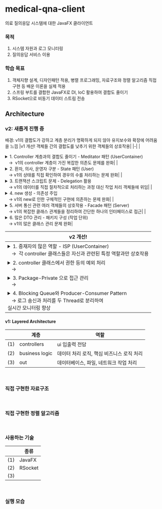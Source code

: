 # medical-qna-client
의료 질의응답 시스템에 대한 JavaFX 클라이언트

### 목적
1. 시스템 자원과 로그 모니터링
2. 질의응답 서비스 이용

### 학습 목표
1. 객체지향 설계, 디자인패턴 적용, 병렬 프로그래밍, 자료구조와 정렬 알고리즘 직접 구현 등 배운 이론을 실제 적용
2. 스프링 부트를 결합한 JavaFX로 DI, IoC 활용하여 결합도 줄이기
3. RSocket으로 비동기 데이터 스트림 전송  

## Architecture
### v2: 새롭게 진행 중
배경: v1의 결합도가 강하고 계층 분리가 명확하게 되지 않아 유지보수와 확장에 어려움을 느낌
|v1 개선! 객체들 간의 결합도를 낮추기 위한 객체들의 상호작용|
|-|
|<details><summary>1. Controller 계층과의 결합도 줄이기 - Meditator 패턴 (UserContainer)</summary><br>- controller 계층은 화면 입출력 역할에 집중<br>- controller 계층은 오직 UserContainer 객체와 상호작용 <br>- UserContainer가 controller 계층과 비즈니스 로직 클래스들의 상호작용을 중재 </details> &nbsp;&nbsp;&nbsp;&rarr;&nbsp; v1의 controller 계층이 가진 복잡한 의존도 문제를 완화|
|<details><summary>2. 환자, 의사, 운영자 구분 - State 패턴 (User)</summary><br>- 각 상태들(환자, 의사, 운영자)은 User 인터페이스 구현<br>- UserContainer가 상태 관리 </details> &nbsp;&nbsp;&nbsp;&rarr; v1의 상태를 직접 확인하여 경우의 수를 처리하는 문제 완화|
|<details><summary>3. 트랜잭션 스크립트 문제 - Delegation 활용</summary><br>- 각 상태들은 처리해야 할 작업들을 객체로 가짐 </details> &nbsp;&nbsp;&nbsp;&rarr; v1의 데이터를 직접 절차적으로 처리하는 과정 대신 작업 처리 객체들에 위임|
|<details><summary>4. new 생성 - 의존성 주입</summary><br>- UserContainer는 각 상태들의 생성자로 서버를 주입<br>- 각 상태들은 서버로 처리해야 할 작업 객체들의 생성자에 서버를 주입 </details> &nbsp;&nbsp;&nbsp;&rarr; v1의 new로 인한 구체적인 구현에 의존하는 문제 완화|
|<details><summary>5. 서버 통신 관련 여러 객체들의 상호작용 - Facade 패턴 (Server)</summary><br>- Server는 단일 인터페이스로, 복잡한 클래스들의 관계를 하나의 서브 시스템으로 추상화 </details> &nbsp;&nbsp;&nbsp;&rarr; v1의 복잡한 클래스 관계들을 정리하여 간단한 하나의 인터페이스로 접근|
|<details><summary>6. 많은 DTO 관리 - 패키지 구성 (작업 단위)</summary><br>- User와 Server 구현체들은 처리해야 할 작업들을 객체로 가짐 (Delegation 활용)<br>- 상태와 서버의 객체들이 수행할 작업 단위로 패키지를 구성하여 DTO 클래스 관리 </details> &nbsp;&nbsp;&nbsp;&rarr; v1의 많은 클래스 관리 문제 완화|

| v2 개선!                                                                                                                                                  |
|---------------------------------------------------------------------------------------------------------------------------------------------------------|
| <details><summary>1. 중재자의 많은 역할 - ISP (UserContainer)</summary></details> &nbsp;&nbsp;&nbsp;&rarr;&nbsp; 각 controller 클래스들은 자신과 관련된 특정 역할과만 상호작용        |
| <details><summary>2. controller 클래스에서 권한 등의 예외 처리 </summary></details> &nbsp;&nbsp;&nbsp;&rarr;&nbsp;                                                   |
| <details><summary>3. Package-Private 으로 접근 관리 </summary></details> &nbsp;&nbsp;&nbsp;&rarr;&nbsp;                                                       |
| <details><summary>4. Blocking Queue와 Producer-Consumer Pattern </summary></details> &nbsp;&nbsp;&nbsp;&rarr; 로그 송신과 처리를 두 Thread로 분리하여 <br> 실시간 모니터링 향상 |

#### v1: Layered Architecture
| |계층|역할|
|-|-|-|
|(1)|controllers|ui 입출력 전담|
|(2)|business logic|데이터 처리 로직, 핵심 비즈니스 로직 처리|
|(3)|out|데이터베이스, 파일, 네트워크 작업 처리|

<br>

### 직접 구현한 자료구조

<br>

### 직접 구현한 정렬 알고리즘

<br>

### 사용하는 기술
| |종류|
|-|-|
|(1)|JavaFX|
|(2)|RSocket|
|(3)||

<br>

### 실행 모습
